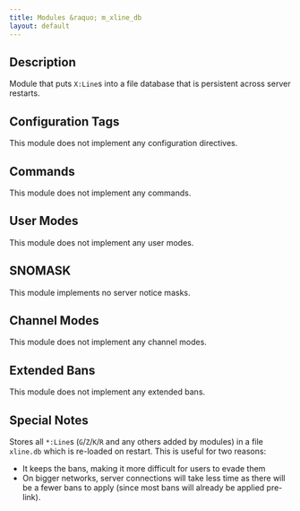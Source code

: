 ```yaml
---
title: Modules &raquo; m_xline_db
layout: default
---
```


## Description

Module that puts `X:Line`s into a file database that is persistent across server restarts. 

## Configuration Tags

This module does not implement any configuration directives.

## Commands

This module does not implement any commands.

## User Modes

This module does not implement any user modes.

## SNOMASK

This module implements no server notice masks.

## Channel Modes

This module does not implement any channel modes.

## Extended Bans

This module does not implement any extended bans.

## Special Notes

Stores all `*:Line`s (`G`/`Z`/`K`/`R` and any others added by modules) in a file `xline.db` which is re-loaded on 
restart. This is useful for two reasons: 

* It keeps the bans, making it more difficult for users to evade them
* On bigger networks, server connections will take less time as there will be a fewer bans to apply (since most bans will already be applied pre-link).
